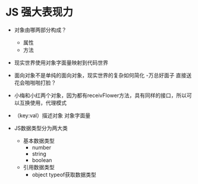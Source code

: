 # JS 强大表现力

- 对象由哪两部分构成？
    - 属性
    - 方法
- 现实世界使用对象字面量映射到代码世界
- 面向对象不是单纯的面向对象，现实世界的复杂如何简化
    -万总好面子 直接送花会啪啪啪打脸？

- 小梅和小红两个对象，因为都有receivFlower方法，具有同样的接口，所以可以互换使用，代理模式
- （key:val）描述对象 对象字面量 
- JS数据类型分为两大类
    - 基本数据类型
        - number
        - string
        - boolean
    - 引用数据类型
        - object
    typeof获取数据类型